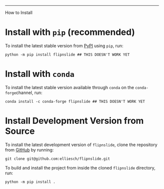 ************
How to Install

Install with `pip` (recommended)
================================

To install the latest stable version from [PyPI]() using `pip`, run:

    python -m pip install flipnslide ## THIS DOESN'T WORK YET


Install with `conda`
====================

To install the latest stable version available through `conda`
on the `conda-forge`channel, run:

    conda install -c conda-forge flipnslide ## THIS DOESN'T WORK YET


Install Development Version from Source
========================================

To install the latest development version of `flipnslide`, clone the 
repository from [GitHub](https://github.com/elliesch/flipnslide) by running:

    git clone git@github.com:elliesch/flipnslide.git

To build and install the project from inside the cloned `flipnslide` directory,
run:

    python -m pip install .
